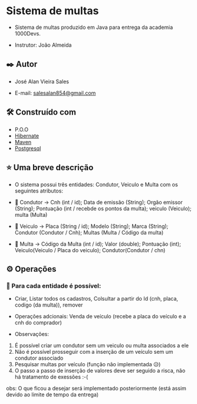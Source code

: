 # Sistema de multas

- Sistema de multas produzido em Java para entrega da academia 1000Devs.
* Instrutor: João Almeida

## ✒️ Autor

* José Alan Vieira Sales
 - E-mail: salesalan854@gmail.com

## 🛠️ Construído com

* P.O.O
* [Hibernate](https://hibernate.org) 
* [Maven](https://maven.apache.org/) 
* [Postgresql](https://www.postgresql.org)

## ⭐ Uma breve descrição
* O sistema possui três entidades: Condutor, Veiculo e Multa com os seguintes atributos:
- 👤 Condutor -> Cnh (int / id); Data de emissão (String); Orgão emissor (String); Pontuação (int / recebde os pontos da multa); veiculo (Veiculo); multa (Multa)

- 🚗 Veiculo -> Placa (String / id); Modelo (String); Marca (String); Condutor (Condutor / Cnh); Multas (Multa / Código da multa)

- 📃 Multa -> Código da Multa (int / id); Valor (double); Pontuação (int); Veiculo(Veiculo / Placa do veiculo); Condutor(Condutor / chn)

## ⚙️ Operações
### 🔩 Para cada entidade é possível:
* Criar, Listar todos os cadastros, Colsultar a partir do Id (cnh, placa, codigo (da multa)), remover
* Operações adcionais: Venda de veículo (recebe a placa do veículo e a cnh do comprador)

* Observações: 
1. É possível criar um condutor sem um veiculo ou multa associados a ele
2. Não é possível prosseguir com a inserção de um veículo sem um condutor associado
3. Pesquisar multas por veículo (função não implementada 😥)
4. O passo a passo de inserção de valores deve ser seguido a risca, não há tratamento de exessões :-(

obs: O que ficou a desejar será implementado posteriormente (está assim devido ao limite de tempo da entrega)

